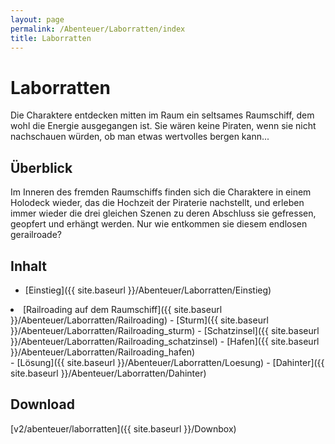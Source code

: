 ```yaml
---
layout: page
permalink: /Abenteuer/Laborratten/index
title: Laborratten
---
```


# Laborratten

Die Charaktere entdecken mitten im Raum ein seltsames Raumschiff, dem wohl die Energie ausgegangen ist. Sie wären keine Piraten, wenn sie nicht nachschauen würden, ob man etwas wertvolles bergen kann...

## Überblick

Im Inneren des fremden Raumschiffs finden sich die Charaktere in einem Holodeck wieder, das die Hochzeit der Piraterie nachstellt, und erleben immer wieder die drei gleichen Szenen zu deren Abschluss sie gefressen, geopfert und erhängt werden. Nur wie entkommen sie diesem endlosen gerailroade?

## Inhalt

- [Einstieg]({{ site.baseurl }}/Abenteuer/Laborratten/Einstieg)
<li>[Railroading auf dem Raumschiff]({{ site.baseurl }}/Abenteuer/Laborratten/Railroading)
- [Sturm]({{ site.baseurl }}/Abenteuer/Laborratten/Railroading_sturm)
- [Schatzinsel]({{ site.baseurl }}/Abenteuer/Laborratten/Railroading_schatzinsel)
- [Hafen]({{ site.baseurl }}/Abenteuer/Laborratten/Railroading_hafen)

</li>
- [Lösung]({{ site.baseurl }}/Abenteuer/Laborratten/Loesung)
- [Dahinter]({{ site.baseurl }}/Abenteuer/Laborratten/Dahinter)

## Download

[v2/abenteuer/laborratten]({{ site.baseurl }}/Downbox)
